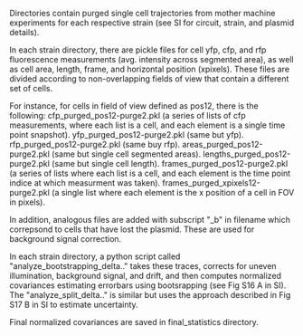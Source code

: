 Directories contain purged single cell trajectories from mother machine experiments for each respective strain (see SI for circuit, strain, and plasmid details). 

In each strain directory, there are pickle files for cell yfp, cfp, and rfp fluorescence measurements (avg. intensity across segmented area), 
as well as cell area, length, frame, and horizontal position (xpixels). These files are divided according to non-overlapping fields of view that 
contain a different set of cells. 

For instance, for cells in field of view defined as pos12, there is the following:
cfp_purged_pos12-purge2.pkl (a series of lists of cfp measurements, where each list is a cell, and each element is a single time point snapshot).
yfp_purged_pos12-purge2.pkl (same but yfp).
rfp_purged_pos12-purge2.pkl (same buy rfp).
areas_purged_pos12-purge2.pkl (same but single cell segmented areas).
lengths_purged_pos12-purge2.pkl (same but single cell length).
frames_purged_pos12-purge2.pkl (a series of lists where each list is a cell, and each element is the time point indice at which measurment was taken).
frames_purged_xpixels12-purge2.pkl (a single list where each element is the x position of a cell in FOV in pixels).

In addition, analogous files are added with subscript "_b" in filename which correpsond to cells that have lost the plasmid. These are used 
for background signal correction. 

In each strain directory, a python script called "analyze_bootstrapping_delta.." takes these traces, corrects for uneven illumination, 
background signal, and drift, and then computes normalized covariances estimating errorbars using bootsrapping (see Fig S16 A in SI). 
The "analyze_split_delta.." is similar but uses the approach described in Fig S17 B in SI to estimate uncertainty. 

Final normalized covariances are saved in final_statistics directory. 
